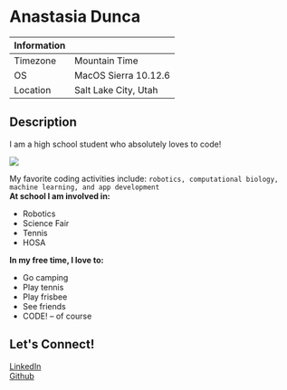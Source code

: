 # Anastasia Dunca

|Information| |
|---------|------------|
|Timezone|Mountain Time|
|OS|MacOS Sierra 10.12.6|
|Location|Salt Lake City, Utah|

## Description
I am a high school student who absolutely loves to code!  

![](https://west.slcschools.org/brand/images/West-High-Spirit-Primary-Intro.png)

My favorite coding activities include: `robotics, computational biology, machine learning, and app development`   
**At school I am involved in:** 
* Robotics  
* Science Fair  
* Tennis  
* HOSA  

**In my free time, I love to:** 
* Go camping  
* Play tennis 
* Play frisbee  
* See friends 
* CODE! – of course 

## Let's Connect!
[LinkedIn](https://www.linkedin.com/in/anastasia-dunca-267a4b1a8)  
[Github](https://github.com/anastasia21112)
